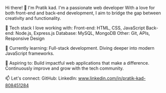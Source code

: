 Hi there! 👋 I'm Pratik kad.
I'm a passionate web developer With a love for both front-end and back-end development, I aim to bridge the gap between creativity and functionality.

🚀 Tech stack I love working with:
Front-end: HTML, CSS, JavaScript
Back-end: Node.js, Express.js
Database: MySQL, MongoDB
Other: Git, APIs, Responsive Design

🌱 Currently learning:
Full-stack development.
Diving deeper into modern JavaScript frameworks.

🎯 Aspiring to:
Build impactful web applications that make a difference.
Continuously improve and grow with the tech community.

📫 Let's connect:
GitHub: 
LinkedIn: www.linkedin.com/in/pratik-kad-808451284
<!---
pratikkad10/pratikkad10 is a ✨ special ✨ repository because its `README.md` (this file) appears on your GitHub profile.
You can click the Preview link to take a look at your changes.
--->
